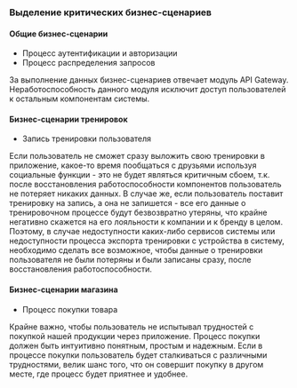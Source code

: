 ### Выделение критических бизнес-сценариев

#### Общие бизнес-сценарии

* Процесс аутентификации и авторизации
* Процесс распределения запросов

За выполнение данных бизнес-сценариев отвечает модуль API Gateway. Неработоспособность данного модуля исключит доступ пользователей к остальным компонентам системы.

#### Бизнес-сценарии тренировок

* Запись тренировки пользователя

Если пользователь не сможет сразу выложить свою тренировки в приложение, какое-то время пообщаться с друзьями используя социальные функции - это не будет являться критичным сбоем, т.к. после восстановления работоспособности компонентов пользователь не потеряет никаких данных. В случае же, если пользователь поставит тренировку на запись, а она не запишется - все его данные о тренировочном процессе будут безвозвратно утеряны, что крайне негативно скажется на его лояльности к компании и к бренду в целом.  
Поэтому, в случае недоступности каких-либо сервисов системы или недоступности процесса экспорта тренировки с устройства в систему, необходимо сделать все возможное, чтобы данные о тренировки пользователя не были потеряны и были записаны сразу, после восстановления работоспособности.


#### Бизнес-сценарии  магазина

* Процесс покупки товара

Крайне важно, чтобы пользователь не испытывал трудностей с покупкой нашей продукции через приложение. Процесс покупки должен быть интуитивно понятным, простым и надежным. Если в процессе покупки пользователь будет сталкиваться с различными трудностями, велик шанс того, что он совершит покупку в другом месте, где процесс будет приятнее и удобнее.